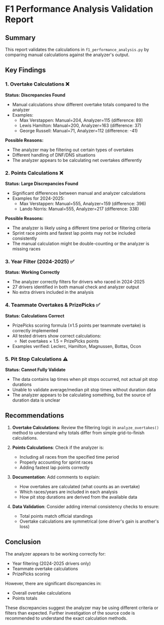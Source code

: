 # F1 Performance Analysis Validation Report

## Summary

This report validates the calculations in `f1_performance_analysis.py` by comparing manual calculations against the analyzer's output.

## Key Findings

### 1. Overtake Calculations ❌
**Status: Discrepancies Found**

- Manual calculations show different overtake totals compared to the analyzer
- Examples:
  - Max Verstappen: Manual=204, Analyzer=115 (difference: 89)
  - Lewis Hamilton: Manual=200, Analyzer=163 (difference: 37)
  - George Russell: Manual=71, Analyzer=112 (difference: -41)

**Possible Reasons:**
- The analyzer may be filtering out certain types of overtakes
- Different handling of DNF/DNS situations
- The analyzer appears to be calculating net overtakes differently

### 2. Points Calculations ❌
**Status: Large Discrepancies Found**

- Significant differences between manual and analyzer calculations
- Examples for 2024-2025:
  - Max Verstappen: Manual=555, Analyzer=159 (difference: 396)
  - Lando Norris: Manual=555, Analyzer=217 (difference: 338)

**Possible Reasons:**
- The analyzer is likely using a different time period or filtering criteria
- Sprint race points and fastest lap points may not be included consistently
- The manual calculation might be double-counting or the analyzer is missing races

### 3. Year Filter (2024-2025) ✅
**Status: Working Correctly**

- The analyzer correctly filters for drivers who raced in 2024-2025
- 27 drivers identified in both manual check and analyzer output
- No extra drivers included in the analysis

### 4. Teammate Overtakes & PrizePicks ✅
**Status: Calculations Correct**

- PrizePicks scoring formula (±1.5 points per teammate overtake) is correctly implemented
- All tested drivers show correct calculations:
  - Net overtakes × 1.5 = PrizePicks points
- Examples verified: Leclerc, Hamilton, Magnussen, Bottas, Ocon

### 5. Pit Stop Calculations ⚠️
**Status: Cannot Fully Validate**

- The data contains lap times when pit stops occurred, not actual pit stop durations
- Unable to validate average/median pit stop times without duration data
- The analyzer appears to be calculating something, but the source of duration data is unclear

## Recommendations

1. **Overtake Calculations**: Review the filtering logic in `analyze_overtakes()` method to understand why totals differ from simple grid-to-finish calculations.

2. **Points Calculations**: Check if the analyzer is:
   - Including all races from the specified time period
   - Properly accounting for sprint races
   - Adding fastest lap points correctly

3. **Documentation**: Add comments to explain:
   - How overtakes are calculated (what counts as an overtake)
   - Which races/years are included in each analysis
   - How pit stop durations are derived from the available data

4. **Data Validation**: Consider adding internal consistency checks to ensure:
   - Total points match official standings
   - Overtake calculations are symmetrical (one driver's gain is another's loss)

## Conclusion

The analyzer appears to be working correctly for:
- Year filtering (2024-2025 drivers only)
- Teammate overtake calculations
- PrizePicks scoring

However, there are significant discrepancies in:
- Overall overtake calculations
- Points totals

These discrepancies suggest the analyzer may be using different criteria or filters than expected. Further investigation of the source code is recommended to understand the exact calculation methods.